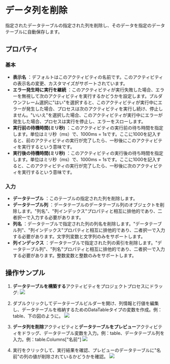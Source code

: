 # データ列を削除

指定されたデータテーブルの指定された列を削除し、そのデータを指定のデータテーブルに自動保存します。

## プロパティ

### 基本

- **表示名** ：デフォルトはこのアクティビティの名前です。このアクティビティの表示名の変更、カスタマイズがサポートされています。
- **エラー発生時に実行を継続** ：このアクティビティが実行失敗した場合、エラーを無視して次のアクティビティを実行するかどうかを設定します。プルダウンフレーム選択に"はい"を選択すると、このアクティビティが実行中にエラーが発生した場合、プロセスは次のアクティビティを実行し続け、停止しません。"いいえ"を選択した場合、このアクティビティが実行中にエラーが発生した場合、プロセスは実行を停止し、エラーをスローします。
- **実行前の待機時間(ミリ秒)** ：このアクティビティの実行前の待ち時間を指定します。単位はミリ秒（ms）で、1000ms = 1sです。ここに1000を記入すると、前のアクティビティの実行が完了したら、一秒後にこのアクティビティを実行するという意味です。
- **実行後の待機時間(ミリ秒)** ：このアクティビティの実行後の待ち時間を指定します。単位はミリ秒（ms）で、1000ms = 1sです。ここに1000を記入すると、このアクティビティの実行が完了したら、一秒後に次のアクティビティを実行するという意味です。


### 入力

- **データテーブル** ：このテーブルの指定された列を削除します。
- **データテーブル列** ：データテーブルのデータテーブル列のオブジェクトを削除します。"列名"、"列インデックス"プロパティと相互に排他的であり、二者択一で入力する必要があります。
- **列名** ：データテーブルで指定された列の列名を削除します。"データテーブル列"、"列インデックス"プロパティと相互に排他的であり、二者択一で入力する必要があります。文字列変数と文字列のみをサポートします。
- **列インデックス** ：データテーブルで指定された列の索引を削除します。"データテーブル列"、"列名"プロパティと相互に排他的であり、二者択一で入力する必要があります。整数変数と整数のみをサポートします。

## 操作サンプル

1. **データテーブルを構築する**アクティビティをプロジェクトプロセスにドラッグ:
![](https://docimages.blob.core.chinacloudapi.cn/images/Activities/BulidDataTable20201224.png)

2. ダブルクリックしてデータテーブルビルダーを開け、列情報と行値を編集し、データテーブルを格納するためのDataTableタイプの変数を作成。例：table、下の図のように。
![](https://docimages.blob.core.chinacloudapi.cn/images/Activities/BulidDataTable2020122402.png)

3. **データ列を削除**アクティビティと**データテーブルをプレビュー**アクティビティをドラッグ、データテーブル変数を入力。例：table、データテーブル列を入力。例：table.Columns["名前"]
![](https://docimages.blob.core.chinacloudapi.cn/images/Activities/RemoveColumn20201228.png)

4. 実行をクリックして、実行結果を確認、プレビューのデータテーブルに"名前"の列の値が削除されているかどうかを確認。
![](https://docimages.blob.core.chinacloudapi.cn/images/Activities/RemoveColumn2020122802.png)
